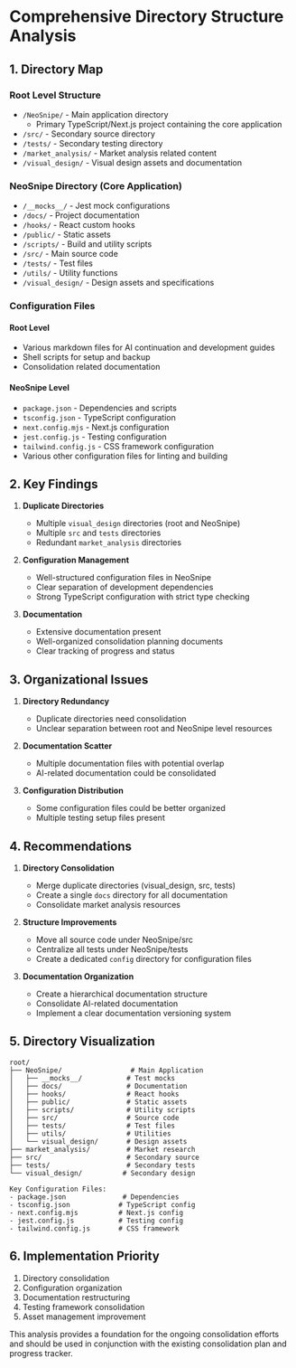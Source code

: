 # Comprehensive Directory Structure Analysis

## 1. Directory Map

### Root Level Structure
- `/NeoSnipe/` - Main application directory
  - Primary TypeScript/Next.js project containing the core application
- `/src/` - Secondary source directory
- `/tests/` - Secondary testing directory
- `/market_analysis/` - Market analysis related content
- `/visual_design/` - Visual design assets and documentation

### NeoSnipe Directory (Core Application)
- `/__mocks__/` - Jest mock configurations
- `/docs/` - Project documentation
- `/hooks/` - React custom hooks
- `/public/` - Static assets
- `/scripts/` - Build and utility scripts
- `/src/` - Main source code
- `/tests/` - Test files
- `/utils/` - Utility functions
- `/visual_design/` - Design assets and specifications

### Configuration Files
#### Root Level
- Various markdown files for AI continuation and development guides
- Shell scripts for setup and backup
- Consolidation related documentation

#### NeoSnipe Level
- `package.json` - Dependencies and scripts
- `tsconfig.json` - TypeScript configuration
- `next.config.mjs` - Next.js configuration
- `jest.config.js` - Testing configuration
- `tailwind.config.js` - CSS framework configuration
- Various other configuration files for linting and building

## 2. Key Findings

1. **Duplicate Directories**
   - Multiple `visual_design` directories (root and NeoSnipe)
   - Multiple `src` and `tests` directories
   - Redundant `market_analysis` directories

2. **Configuration Management**
   - Well-structured configuration files in NeoSnipe
   - Clear separation of development dependencies
   - Strong TypeScript configuration with strict type checking

3. **Documentation**
   - Extensive documentation present
   - Well-organized consolidation planning documents
   - Clear tracking of progress and status

## 3. Organizational Issues

1. **Directory Redundancy**
   - Duplicate directories need consolidation
   - Unclear separation between root and NeoSnipe level resources

2. **Documentation Scatter**
   - Multiple documentation files with potential overlap
   - AI-related documentation could be consolidated

3. **Configuration Distribution**
   - Some configuration files could be better organized
   - Multiple testing setup files present

## 4. Recommendations

1. **Directory Consolidation**
   - Merge duplicate directories (visual_design, src, tests)
   - Create a single `docs` directory for all documentation
   - Consolidate market analysis resources

2. **Structure Improvements**
   - Move all source code under NeoSnipe/src
   - Centralize all tests under NeoSnipe/tests
   - Create a dedicated `config` directory for configuration files

3. **Documentation Organization**
   - Create a hierarchical documentation structure
   - Consolidate AI-related documentation
   - Implement a clear documentation versioning system

## 5. Directory Visualization

```
root/
├── NeoSnipe/                 # Main Application
│   ├── __mocks__/           # Test mocks
│   ├── docs/                # Documentation
│   ├── hooks/               # React hooks
│   ├── public/              # Static assets
│   ├── scripts/             # Utility scripts
│   ├── src/                 # Source code
│   ├── tests/               # Test files
│   ├── utils/               # Utilities
│   └── visual_design/       # Design assets
├── market_analysis/         # Market research
├── src/                     # Secondary source
├── tests/                   # Secondary tests
└── visual_design/          # Secondary design

Key Configuration Files:
- package.json              # Dependencies
- tsconfig.json            # TypeScript config
- next.config.mjs          # Next.js config
- jest.config.js           # Testing config
- tailwind.config.js       # CSS framework
```

## 6. Implementation Priority

1. Directory consolidation
2. Configuration organization
3. Documentation restructuring
4. Testing framework consolidation
5. Asset management improvement

This analysis provides a foundation for the ongoing consolidation efforts and should be used in conjunction with the existing consolidation plan and progress tracker.